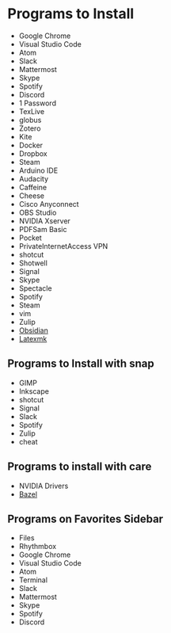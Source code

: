 # Programs to Install

- Google Chrome
- Visual Studio Code
- Atom
- Slack
- Mattermost
- Skype
- Spotify
- Discord
- 1 Password
- TexLive
- globus
- Zotero
- Kite
- Docker
- Dropbox
- Steam
- Arduino IDE
- Audacity
- Caffeine
- Cheese
- Cisco Anyconnect
- OBS Studio
- NVIDIA Xserver
- PDFSam Basic
- Pocket
- PrivateInternetAccess VPN
- shotcut
- Shotwell
- Signal
- Skype
- Spectacle
- Spotify
- Steam
- vim
- Zulip
- [Obsidian](https://obsidian.md/)
- [Latexmk](https://mg.readthedocs.io/latexmk.html)


## Programs to Install with snap

- GIMP
- Inkscape
- shotcut
- Signal
- Slack
- Spotify
- Zulip
- cheat

## Programs to install with care

- NVIDIA Drivers
- [Bazel](https://docs.bazel.build/versions/master/install.html)

## Programs on Favorites Sidebar

- Files
- Rhythmbox
- Google Chrome
- Visual Studio Code
- Atom
- Terminal
- Slack
- Mattermost
- Skype
- Spotify
- Discord
